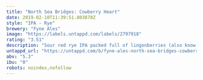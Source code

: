 ```yaml
---
title: "North Sea Bridges: Cowberry Heart"
date: 2019-02-10T11:39:51.803870Z
style: "IPA - Rye"
brewery: "Fyne Ales"
image: "https://labels.untappd.com/labels/2797918"
rating: "3.51"
description: "Sour red rye IPA packed full of lingonberries (also know as cowberries). It's a fusion of full-bodied malts and spicy rye with a puckeringly tart finish thanks to the lingonberries - they're sharp and acidic and really give a zing to the beer. It's a modest 5.3% - the lowest in the NSB collection - and ideal for Summer smashing"
untappd_url: "https://untappd.com/b/fyne-ales-north-sea-bridges-cowberry-heart/2797918"
abv: "5.3"
ibu: "0"
robots: noindex,nofollow
---
```

